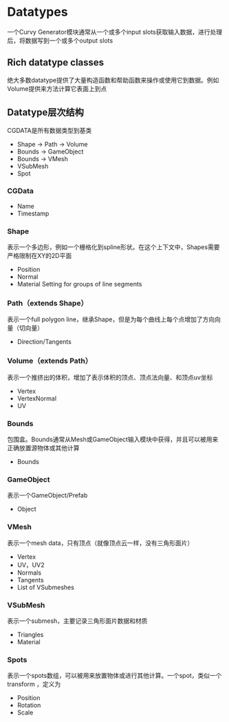 # Datatypes

一个Curvy Generator模块通常从一个或多个input slots获取输入数据，进行处理后，将数据写到一个或多个output slots

## Rich datatype classes

绝大多数datatype提供了大量构造函数和帮助函数来操作或使用它到数据。例如Volume提供来方法计算它表面上到点

## Datatype层次结构

CGDATA是所有数据类型到基类

- Shape -> Path -> Volume
- Bounds -> GameObject
- Bounds -> VMesh
- VSubMesh
- Spot

### CGData

- Name
- Timestamp

### Shape

表示一个多边形，例如一个栅格化到spline形状。在这个上下文中，Shapes需要严格限制在XY的2D平面

- Position
- Normal
- Material Setting for groups of line segments

### Path（extends Shape）

表示一个full polygon line，继承Shape，但是为每个曲线上每个点增加了方向向量（切向量）

- Direction/Tangents

### Volume（extends Path）

表示一个推挤出的体积，增加了表示体积的顶点、顶点法向量、和顶点uv坐标

- Vertex
- VertexNormal
- UV

### Bounds

包围盒。Bounds通常从Mesh或GameObject输入模块中获得，并且可以被用来正确放置源物体或其他计算

- Bounds

### GameObject

表示一个GameObject/Prefab

- Object

### VMesh

表示一个mesh data，只有顶点（就像顶点云一样，没有三角形面片）

- Vertex
- UV，UV2
- Normals
- Tangents
- List of VSubmeshes

### VSubMesh

表示一个submesh，主要记录三角形面片数据和材质

- Triangles
- Material

### Spots

表示一个spots数组，可以被用来放置物体或进行其他计算。一个spot，类似一个transform
，定义为

- Position
- Rotation
- Scale
